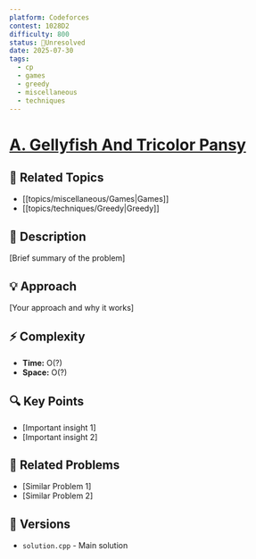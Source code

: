 ```yaml
---
platform: Codeforces
contest: 1028D2
difficulty: 800
status: 🔴Unresolved
date: 2025-07-30
tags:
  - cp
  - games
  - greedy
  - miscellaneous
  - techniques
---
```

# [A. Gellyfish And Tricolor Pansy](link)

## 📓 Related Topics
- [[topics/miscellaneous/Games|Games]]
- [[topics/techniques/Greedy|Greedy]]

## 📖 Description
[Brief summary of the problem]

## 💡 Approach
[Your approach and why it works]

## ⚡ Complexity
- **Time:** O(?)
- **Space:** O(?)

## 🔍 Key Points
- [Important insight 1]
- [Important insight 2]

## 🔗 Related Problems
- [Similar Problem 1]
- [Similar Problem 2]

## 🔄 Versions
- `solution.cpp` - Main solution 
